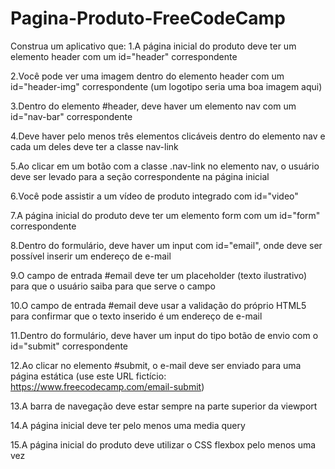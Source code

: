 # Pagina-Produto-FreeCodeCamp
 Construa um aplicativo que: 
1.A página inicial do produto deve ter um elemento header com um id="header" correspondente

2.Você pode ver uma imagem dentro do elemento header com um id="header-img" correspondente (um logotipo seria uma boa imagem aqui)

3.Dentro do elemento #header, deve haver um elemento nav com um id="nav-bar" correspondente

4.Deve haver pelo menos três elementos clicáveis dentro do elemento nav e cada um deles deve ter a classe nav-link

5.Ao clicar em um botão com a classe .nav-link no elemento nav, o usuário deve ser levado para a seção correspondente na página inicial

6.Você pode assistir a um vídeo de produto integrado com id="video"

7.A página inicial do produto deve ter um elemento form com um id="form" correspondente

8.Dentro do formulário, deve haver um input com id="email", onde deve ser possível inserir um endereço de e-mail

9.O campo de entrada #email deve ter um placeholder (texto ilustrativo) para que o usuário saiba para que serve o campo

10.O campo de entrada #email deve usar a validação do próprio HTML5 para confirmar que o texto inserido é um endereço de e-mail

11.Dentro do formulário, deve haver um input do tipo botão de envio com o id="submit" correspondente

12.Ao clicar no elemento #submit, o e-mail deve ser enviado para uma página estática (use este URL fictício: https://www.freecodecamp.com/email-submit)

13.A barra de navegação deve estar sempre na parte superior da viewport

14.A página inicial deve ter pelo menos uma media query

15.A página inicial do produto deve utilizar o CSS flexbox pelo menos uma vez
